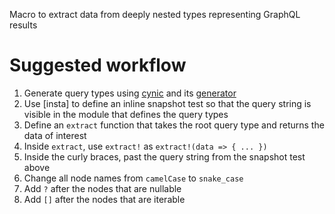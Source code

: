 <!-- cargo-rdme start -->

Macro to extract data from deeply nested types representing GraphQL results

# Suggested workflow

1. Generate query types using [cynic] and its [generator]
1. Use [insta] to define an inline snapshot test so that the query string is visible in the
   module that defines the query types
1. Define an `extract` function that takes the root query type and returns the data of interest
1. Inside `extract`, use `extract!` as `extract!(data => { ... })`
1. Inside the curly braces, past the query string from the snapshot test above
1. Change all node names from `camelCase` to `snake_case`
1. Add `?` after the nodes that are nullable
1. Add `[]` after the nodes that are iterable

[cynic]: https://cynic-rs.dev/
[generator]: https://generator.cynic-rs.dev/

<!-- cargo-rdme end -->
